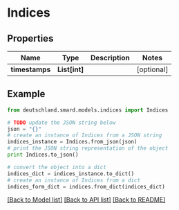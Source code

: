 # Indices


## Properties
Name | Type | Description | Notes
------------ | ------------- | ------------- | -------------
**timestamps** | **List[int]** |  | [optional] 

## Example

```python
from deutschland.smard.models.indices import Indices

# TODO update the JSON string below
json = "{}"
# create an instance of Indices from a JSON string
indices_instance = Indices.from_json(json)
# print the JSON string representation of the object
print Indices.to_json()

# convert the object into a dict
indices_dict = indices_instance.to_dict()
# create an instance of Indices from a dict
indices_form_dict = indices.from_dict(indices_dict)
```
[[Back to Model list]](../README.md#documentation-for-models) [[Back to API list]](../README.md#documentation-for-api-endpoints) [[Back to README]](../README.md)


